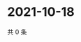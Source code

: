 # 2021-10-18

共 0 条

<!-- BEGIN WEIBO -->
<!-- 最后更新时间 Mon Oct 18 2021 23:19:31 GMT+0800 (China Standard Time) -->

<!-- END WEIBO -->
